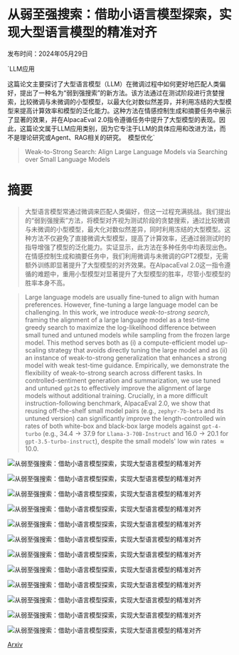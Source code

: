 # 从弱至强搜索：借助小语言模型探索，实现大型语言模型的精准对齐

发布时间：2024年05月29日

`LLM应用

这篇论文主要探讨了大型语言模型（LLM）在微调过程中如何更好地匹配人类偏好，提出了一种名为“弱到强搜索”的新方法。该方法通过在测试阶段进行贪婪搜索，比较微调与未微调的小型模型，以最大化对数似然差异，并利用冻结的大型模型来提高计算效率和模型的泛化能力。这种方法在情感控制生成和摘要任务中展示了显著的效果，并在AlpacaEval 2.0指令遵循任务中提升了大型模型的表现。因此，这篇论文属于LLM应用类别，因为它专注于LLM的具体应用和改进方法，而不是理论研究或Agent、RAG相关的研究。` `模型优化`

> Weak-to-Strong Search: Align Large Language Models via Searching over Small Language Models

# 摘要

> 大型语言模型常通过微调来匹配人类偏好，但这一过程充满挑战。我们提出的“弱到强搜索”方法，将模型对齐视为测试阶段的贪婪搜索，通过比较微调与未微调的小型模型，最大化对数似然差异，同时利用冻结的大型模型。这种方法不仅避免了直接微调大型模型，提高了计算效率，还通过弱测试时的指导增强了模型的泛化能力。实证显示，此方法在多种任务中均表现出色。在情感控制生成和摘要任务中，我们利用微调与未微调的GPT2模型，无需额外训练即显著提升了大型模型的对齐效果。在AlpacaEval 2.0这一指令遵循的难题中，重用小型模型对显著提升了大型模型的胜率，尽管小型模型的胜率本身不高。

> Large language models are usually fine-tuned to align with human preferences. However, fine-tuning a large language model can be challenging. In this work, we introduce $\textit{weak-to-strong search}$, framing the alignment of a large language model as a test-time greedy search to maximize the log-likelihood difference between small tuned and untuned models while sampling from the frozen large model. This method serves both as (i) a compute-efficient model up-scaling strategy that avoids directly tuning the large model and as (ii) an instance of weak-to-strong generalization that enhances a strong model with weak test-time guidance. Empirically, we demonstrate the flexibility of weak-to-strong search across different tasks. In controlled-sentiment generation and summarization, we use tuned and untuned $\texttt{gpt2}$s to effectively improve the alignment of large models without additional training. Crucially, in a more difficult instruction-following benchmark, AlpacaEval 2.0, we show that reusing off-the-shelf small model pairs (e.g., $\texttt{zephyr-7b-beta}$ and its untuned version) can significantly improve the length-controlled win rates of both white-box and black-box large models against $\texttt{gpt-4-turbo}$ (e.g., $34.4 \rightarrow 37.9$ for $\texttt{Llama-3-70B-Instruct}$ and $16.0 \rightarrow 20.1$ for $\texttt{gpt-3.5-turbo-instruct}$), despite the small models' low win rates $\approx 10.0$.

![从弱至强搜索：借助小语言模型探索，实现大型语言模型的精准对齐](../../../paper_images/2405.19262/x1.png)

![从弱至强搜索：借助小语言模型探索，实现大型语言模型的精准对齐](../../../paper_images/2405.19262/x2.png)

![从弱至强搜索：借助小语言模型探索，实现大型语言模型的精准对齐](../../../paper_images/2405.19262/x3.png)

![从弱至强搜索：借助小语言模型探索，实现大型语言模型的精准对齐](../../../paper_images/2405.19262/x4.png)

![从弱至强搜索：借助小语言模型探索，实现大型语言模型的精准对齐](../../../paper_images/2405.19262/x5.png)

![从弱至强搜索：借助小语言模型探索，实现大型语言模型的精准对齐](../../../paper_images/2405.19262/x6.png)

![从弱至强搜索：借助小语言模型探索，实现大型语言模型的精准对齐](../../../paper_images/2405.19262/x7.png)

![从弱至强搜索：借助小语言模型探索，实现大型语言模型的精准对齐](../../../paper_images/2405.19262/x8.png)

![从弱至强搜索：借助小语言模型探索，实现大型语言模型的精准对齐](../../../paper_images/2405.19262/x9.png)

![从弱至强搜索：借助小语言模型探索，实现大型语言模型的精准对齐](../../../paper_images/2405.19262/x10.png)

![从弱至强搜索：借助小语言模型探索，实现大型语言模型的精准对齐](../../../paper_images/2405.19262/x11.png)

![从弱至强搜索：借助小语言模型探索，实现大型语言模型的精准对齐](../../../paper_images/2405.19262/x12.png)

[Arxiv](https://arxiv.org/abs/2405.19262)